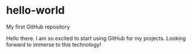 # hello-world
My first GitHub repository

Hello there. I am so excited to start using GitHub for my projects.
Looking forward to immerse to this technology!

